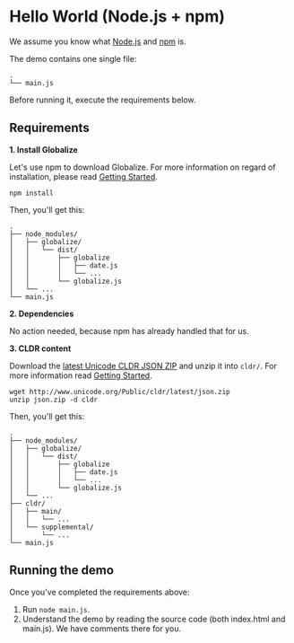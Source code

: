 # Hello World (Node.js + npm)

We assume you know what [Node.js](http://nodejs.org/) and
[npm](https://www.npmjs.org/) is.

The demo contains one single file:

```
.
└── main.js
```

Before running it, execute the requirements below.


## Requirements

**1. Install Globalize**

Let's use npm to download Globalize. For more information on regard of
installation, please read [Getting Started](../../README.md#installation).

```
npm install
```

Then, you'll get this:

```
.
├── node_modules/
│   ├── globalize/ 
│   │   └── dist/
│   │       ├── globalize
│   │       │   ├── date.js
│   │       │   └── ...
│   │       └── globalize.js
│   └── ...
└── main.js
```

**2. Dependencies**

No action needed, because npm has already handled that for us.

**3. CLDR content**

Download the [latest Unicode CLDR JSON
ZIP](http://www.unicode.org/Public/cldr/latest/json.zip) and unzip it into
`cldr/`. For more information read [Getting Started](../../README.md#cldr).

```
wget http://www.unicode.org/Public/cldr/latest/json.zip
unzip json.zip -d cldr
```

Then, you'll get this:

```
.
├── node_modules/
│   ├── globalize/ 
│   │   └── dist/
│   │       ├── globalize
│   │       │   ├── date.js
│   │       │   └── ...
│   │       └── globalize.js
│   └── ...
├── cldr/
│   ├── main/
│   │   └── ...
│   └── supplemental/
│       └── ...
└── main.js
```


## Running the demo

Once you've completed the requirements above:

1. Run `node main.js`.
1. Understand the demo by reading the source code (both index.html and main.js).
We have comments there for you.
